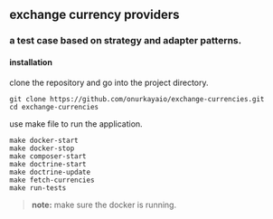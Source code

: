 ## exchange currency providers

### a test case based on strategy and adapter patterns. 

#### installation 

clone the repository and go into the project directory.

`git clone https://github.com/onurkayaio/exchange-currencies.git`  
`cd exchange-currencies`   

use make file to run the application.

`make docker-start`  
`make docker-stop`  
`make composer-start`  
`make doctrine-start`  
`make doctrine-update`  
`make fetch-currencies`  
`make run-tests` 

> **note:** make sure the docker is running.
